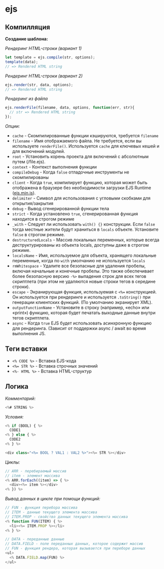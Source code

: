 # ejs

## Компилляция

**Создание шаблона:**

*Рендеринг HTML-строки (вариант 1)*

```javascript
let template = ejs.compile(str, options);
template(data);
// => Rendered HTML string
```

*Рендеринг HTML-строки (вариант 2)*

```javascript
ejs.render(str, data, options);
// => Rendered HTML string
```

*Рендеринг из файла*

```javascript
ejs.renderFile(filename, data, options, function(err, str){
  // str => Rendered HTML string
});
```

*Опции:*

* `cache` - Скомпилированные функции кэшируются, требуется `filename`
* `filename` - Имя отображаемого файла. Не требуется, если вы используете `renderFile()`. Используется `cache` для ключевых кешей и для включений модулей.
* `root` - Установить корень проекта для включений с абсолютным путем (/file.ejs).
* `context` - Контекст выполнения функции
* `compileDebug` - Когда `false` отладочные инструменты не скомпилированы
* `client` - Когда `true`, компилирует функцию, которая может быть отображена в браузере без необходимости загрузки EJS Runtime ([ejs.min.js](https://github.com/mde/ejs/releases/latest)).
* `delimiter` - Символ для использования с угловыми скобками для открытия/закрытия
* `debug` - Вывод сгенерированной функции тела
* `strict` - Когда установлено `true`, сгенерированная функция находится в строгом режиме
* `_with` - Следует ли использовать `with() {}` конструкции. Если `false` тогда местные жители будут храниться в `locals` объекте. Установите `false` в строгом режиме.
* `destructuredLocals` - Массив локальных переменных, которые всегда деструктурированы из объекта locals, доступны даже в строгом режиме.
* `localsName` - Имя, используемое для объекта, хранящего локальные переменные, когда по `with` умолчанию не используется `locals`
* `rmWhitespace` - Удалите все безопасные для удаления пробелы, включая начальные и конечные пробелы. Это также обеспечивает более безопасную версию `-%>` выпадения строк для всех тегов скриптлета (при этом не удаляются новые строки тегов в середине строки).
* `escape` - Экранирующая функция, используемая с `<%=` конструкцией. Он используется при рендеринге и используется `.toString()` при генерации клиентских функций. (По умолчанию экранирует XML).
* `outputFunctionName` - Установите в строку (например, «echo» или «print») функцию, которая будет печатать выходные данные внутри тегов скриптлета.
* `async` - Когда `true` EJS будет использовать асинхронную функцию для рендеринга. (Зависит от поддержки async / await во время выполнения JS.

## Теги вставки

* `<% CODE %>` - Вставка EJS-кода
* `<%= STR %>` - Вставка строчных значений
* `<%- HTML %>` - Вставка HTML-структур

## Логика

*Комментарий:*

```javascript
<%# STRING %>
```

*Условия:*

```javascript
<% if (BOOL) { %>
  CODE1
<% } else { %>
  CODE2
<% } %>
```

```javascript
<div class="<%= BOOL ? VAL1 : VAL2 %>"><%= STR %></div>
```

*Циклы:*

```javascript
// ARR - перебираемый массив
// item - элемент массива
<% ARR.forEach((item) => { %>
  <div><%= item %></div>
<% }) %>
```

*Вывод данных в цикле при помощи функций:*

```javascript
// FUN - функция перебора массива
// ITEM - данные текущего элемента массива
// ITEM.PROP - свойство данных текущего элемента массива
<% function FUN(ITEM) { %>
  <li><%= ITEM.PROP %></li>
<% } %>

// DATA - переданные данные
// DATA.FIELD - поле переданных данных, которое содержит массив
// FUN - функция рендера, которая вызывается при переборе данных
<ul>
  <% DATA.FIELD.map(FUN) %>
</ul>
```